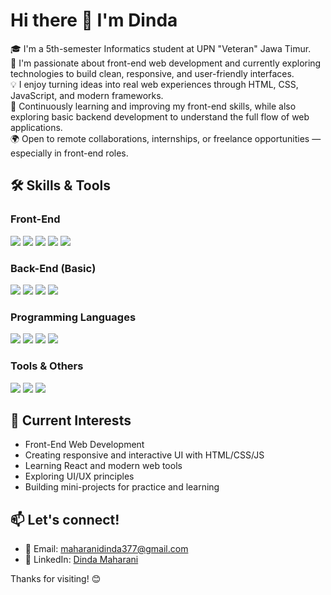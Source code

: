 # Hi there 👋 I'm Dinda

🎓 I'm a 5th-semester Informatics student at UPN "Veteran" Jawa Timur.  
🎯 I'm passionate about front-end web development and currently exploring technologies to build clean, responsive, and user-friendly interfaces.  
💡 I enjoy turning ideas into real web experiences through HTML, CSS, JavaScript, and modern frameworks.  
🧠 Continuously learning and improving my front-end skills, while also exploring basic backend development to understand the full flow of web applications.  
🌍 Open to remote collaborations, internships, or freelance opportunities — especially in front-end roles.

## 🛠️ Skills & Tools

### Front-End
<p align="left">
  <img src="https://img.shields.io/badge/HTML5-E34F26?style=for-the-badge&logo=html5&logoColor=white" />
  <img src="https://img.shields.io/badge/CSS3-1572B6?style=for-the-badge&logo=css3&logoColor=white" />
  <img src="https://img.shields.io/badge/JavaScript-F7DF1E?style=for-the-badge&logo=javascript&logoColor=black" />
  <img src="https://img.shields.io/badge/Bootstrap-7952B3?style=for-the-badge&logo=bootstrap&logoColor=white" />
  <img src="https://img.shields.io/badge/React-20232A?style=for-the-badge&logo=react&logoColor=61DAFB" />
</p>

### Back-End (Basic)
<p align="left">
  <img src="https://img.shields.io/badge/PHP-777BB4?style=for-the-badge&logo=php&logoColor=white" />
  <img src="https://img.shields.io/badge/Laravel-F55247?style=for-the-badge&logo=laravel&logoColor=white" />
  <img src="https://img.shields.io/badge/MySQL-4479A1?style=for-the-badge&logo=mysql&logoColor=white" />
  <img src="https://img.shields.io/badge/MongoDB-47A248?style=for-the-badge&logo=mongodb&logoColor=white" />
</p>

### Programming Languages
<p align="left">
  <img src="https://img.shields.io/badge/Java-007396?style=for-the-badge&logo=java&logoColor=white" />
  <img src="https://img.shields.io/badge/C++-00599C?style=for-the-badge&logo=c%2b%2b&logoColor=white" />
  <img src="https://img.shields.io/badge/C-00599C?style=for-the-badge&logo=c&logoColor=white" />
  <img src="https://img.shields.io/badge/Python-3776AB?style=for-the-badge&logo=python&logoColor=white" />
</p>

### Tools & Others
<p align="left">
  <img src="https://img.shields.io/badge/Git-F05032?style=for-the-badge&logo=git&logoColor=white" />
  <img src="https://img.shields.io/badge/GitHub-181717?style=for-the-badge&logo=github&logoColor=white" />
  <img src="https://img.shields.io/badge/VS%20Code-007ACC?style=for-the-badge&logo=visual-studio-code&logoColor=white" />
</p>


## 🚀 Current Interests
- Front-End Web Development  
- Creating responsive and interactive UI with HTML/CSS/JS  
- Learning React and modern web tools  
- Exploring UI/UX principles  
- Building mini-projects for practice and learning

## 📫 Let's connect!
- 📧 Email: [maharanidinda377@gmail.com](mailto:maharanidinda377@gmail.com)  
- 🔗 LinkedIn: [Dinda Maharani](https://www.linkedin.com/in/dinda-maharani-8a552028b/)

Thanks for visiting! 😊
